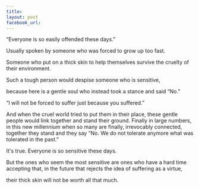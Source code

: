 ```yaml
---
title: 
layout: post
facebook_url: 
---
```


“Everyone is so easily offended these days.”

Usually spoken by someone who was forced to grow up too fast.

Someone who put on a thick skin to help themselves survive the cruelty of their environment.

Such a tough person would despise someone who is sensitive,

because here is a gentle soul who instead took a stance and said “No.”

“I will not be forced to suffer just because you suffered.”

And when the cruel world tried to put them in their place, these gentle people would link together and stand their ground. Finally in large numbers, in this new millennium when so many are finally, irrevocably connected, together they stand and they say “No. We do not tolerate anymore what was tolerated in the past.”

It's true. Everyone is so sensitive these days.

But the ones who seem the most sensitive are ones who have a hard time accepting that, in the future that rejects the idea of suffering as a virtue,

their thick skin will not be worth all that much.
